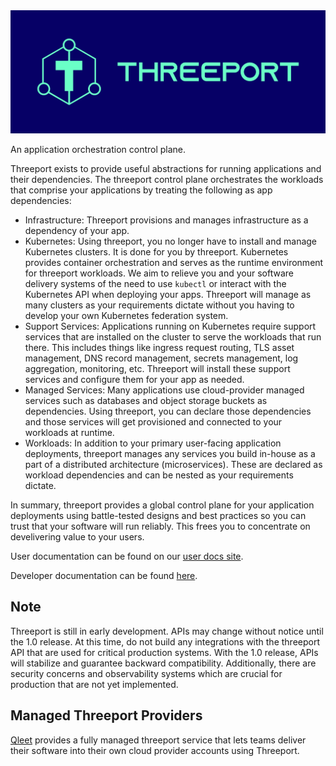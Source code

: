 <img src="docs/img/threeport-logo-green.jpg">

An application orchestration control plane.

Threeport exists to provide useful abstractions for running applications and
their dependencies.  The threeport control plane orchestrates the workloads that
comprise your applications by treating the following as app dependencies:
* Infrastructure: Threeport provisions and manages infrastructure as a dependency
  of your app.
* Kubernetes: Using threeport, you no longer have to install and manage
  Kubernetes clusters.  It is done for you by threeport.
  Kubernetes provides container orchestration and serves as the runtime environment
  for threeport workloads.  We aim to relieve you and your software delivery systems
  of the need to use `kubectl` or interact with the Kubernetes API when deploying
  your apps.  Threeport will manage as many clusters as your requirements dictate
  without you having to develop your own Kubernetes federation system.
* Support Services: Applications running on Kubernetes require
  support services that are installed on the cluster to serve the
  workloads that run there.  This includes things like ingress request routing,
  TLS asset management, DNS record management, secrets management, log
  aggregation, monitoring, etc.  Threeport will install these support services
  and configure them for your app as needed.
* Managed Services: Many applications use cloud-provider managed
  services such as databases and object storage buckets as dependencies.  Using
  threeport, you can declare those dependencies and those services will get
  provisioned and connected to your workloads at runtime.
* Workloads: In addition to your primary user-facing application deployments,
  threeport manages any services you build in-house as a part of a distributed
  architecture (microservices).  These are declared as workload dependencies and
  can be nested as your requirements dictate.

In summary, threeport provides a global control plane for your application
deployments using battle-tested designs and best practices so you can trust that
your software will run reliably.  This frees you to concentrate on develivering
value to your users.

User documentation can be found on our [user docs site](https://docs.threeport.io/).

Developer documentation can be found [here](docs/README.md).

## Note

Threeport is still in early development.  APIs may change without notice until
the 1.0 release.  At this time, do not build any integrations with the threeport
API that are used for critical production systems.  With the 1.0 release, APIs
will stabilize and guarantee backward compatibility.  Additionally, there are
security concerns and observability systems which are crucial for production
that are not yet implemented.

## Managed Threeport Providers

[Qleet](https://qleet.io) provides a fully managed threeport service that
lets teams deliver their software into their own cloud provider accounts using
Threeport.

